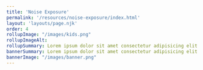 ```yaml
---
title: 'Noise Exposure'
permalink: '/resources/noise-exposure/index.html'
layout: 'layouts/page.njk'
order: 4
rollupImage: "/images/kids.png"
rollupImageAlt:
rollupSummary: Lorem ipsum dolor sit amet consectetur adipisicing elit.
bannerSummary: Lorem ipsum dolor sit amet consectetur adipisicing elit.
bannerImage: "/images/banner.png"
---
```


